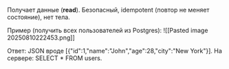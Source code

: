 Получает данные (**read**). Безопасный, idempotent (повтор не меняет состояние), нет тела.  

Пример (получить всех пользователей из Postgres):
![[Pasted image 20250810222453.png]]

Ответ: JSON вроде [{"id":1,"name":"John","age":28,"city":"New York"}]. На сервере: SELECT * FROM users.
